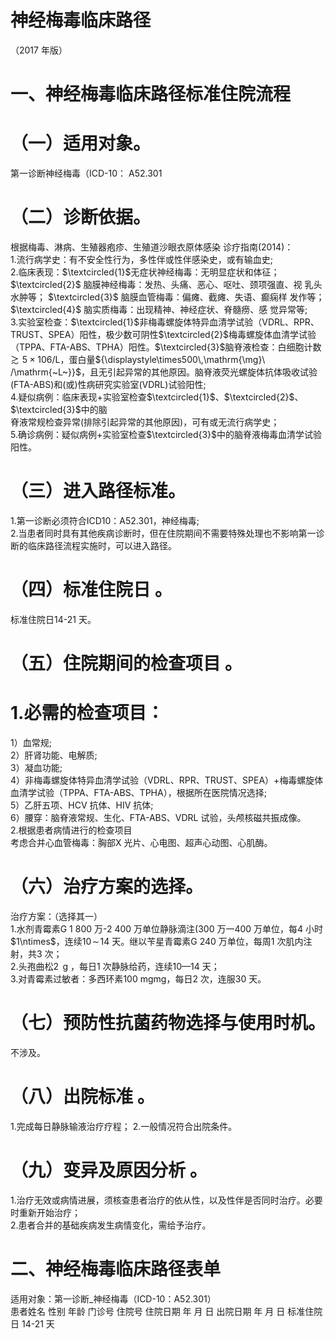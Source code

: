 # 神经梅毒临床路径  
（2017 年版）  
# 一、神经梅毒临床路径标准住院流程  
# （一）适用对象。  
第一诊断神经梅毒（ICD-10： A52.301  
# （二）诊断依据。  
根据梅毒、淋病、生殖器疱疹、生殖道沙眼衣原体感染  诊疗指南(2014)：  
1.流行病学史：有不安全性行为，多性伴或性伴感染史，或有输血史;  
2.临床表现：$\textcircled{1}$无症状神经梅毒：无明显症状和体征；$\textcircled{2}$ 脑膜神经梅毒：发热、头痛、恶心、呕吐、颈项强直、视 乳头水肿等； $\textcircled{3}$ 脑膜血管梅毒：偏瘫、截瘫、失语、癫痫样 发作等； $\textcircled{4}$ 脑实质梅毒：出现精神、神经症状、脊髓痨、感 觉异常等;  
3.实验室检查：$\textcircled{1}$非梅毒螺旋体特异血清学试验（VDRL、RPR、TRUST、SPEA）阳性，极少数可阴性$\textcircled{2}$梅毒螺旋体血清学试验（TPPA、FTA-ABS、TPHA）阳性。$\textcircled{3}$脑脊液检查：白细胞计数${\gtrsim}5\times106/\mathrm{L}$，蛋白量${\displaystyle\times500\,\mathrm{\mg}\ /\mathrm{~L~}}$，且无引起异常的其他原因。脑脊液荧光螺旋体抗体吸收试验(FTA-ABS)和(或)性病研究实验室(VDRL)试验阳性;  
4.疑似病例：临床表现$+$实验室检查$\textcircled{1}$、$\textcircled{2}$、$\textcircled{3}$中的脑  
脊液常规检查异常(排除引起异常的其他原因)，可有或无流行病学史；  
5.确诊病例：疑似病例$+$实验室检查$\textcircled{3}$中的脑脊液梅毒血清学试验阳性。  
# （三）进入路径标准。  
1.第一诊断必须符合ICD10：A52.301，神经梅毒;  
2.当患者同时具有其他疾病诊断时，但在住院期间不需要特殊处理也不影响第一诊断的临床路径流程实施时，可以进入路径。  
# （四）标准住院日 。  
标准住院日14-21 天。  
# （五）住院期间的检查项目 。  
# 1.必需的检查项目：  
1）血常规;  
2）肝肾功能、电解质;  
3）凝血功能;  
4）非梅毒螺旋体特异血清学试验（VDRL、RPR、TRUST、SPEA）$+$梅毒螺旋体血清学试验（TPPA、FTA-ABS、TPHA），根据所在医院情况选择;  
5）乙肝五项、HCV 抗体、HIV 抗体;  
6）腰穿：脑脊液常规、生化、FTA-ABS、VDRL 试验，头颅核磁共振成像。  
2.根据患者病情进行的检查项目  
考虑合并心血管梅毒：胸部X 光片、心电图、超声心动图、心肌酶。  
# （六）治疗方案的选择。  
治疗方案：（选择其一）  
1.水剂青霉素G 1 800 万-2 400 万单位静脉滴注(300 万一400 万单位，每4 小时$1\ntimes$，连续$10\!\sim\!14$ 天。继以苄星青霉素G 240 万单位，每周1 次肌内注射，共3 次；  
2.头孢曲松$2\,\mathrm{~g~}$，每日1 次静脉给药，连续10—14 天；  
3.对青霉素过敏者：多西环素$100~\mathrm{mg}$mg，每日2 次，连服30 天。  
# （七）预防性抗菌药物选择与使用时机。  
不涉及。  
# （八）出院标准 。  
1.完成每日静脉输液治疗疗程； 2.一般情况符合出院条件。  
# （九）变异及原因分析 。  
1.治疗无效或病情进展，须核查患者治疗的依从性，以及性伴是否同时治疗。必要时重新开始治疗；  
2.患者合并的基础疾病发生病情变化，需给予治疗。  
# 二、神经梅毒临床路径表单  
适用对象：第一诊断_神经梅毒（ICD-10：A52.301）  
患者姓名             性别    年龄        门诊号         住院号           住院日期       年  月  日   出院日期      年  月   日  标准住院日   14-21   天  
